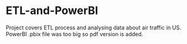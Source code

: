 # ETL-and-PowerBI
Project covers ETL process and analysing data about air traffic in US. PowerBI .pbix file was too big so pdf version is added.
